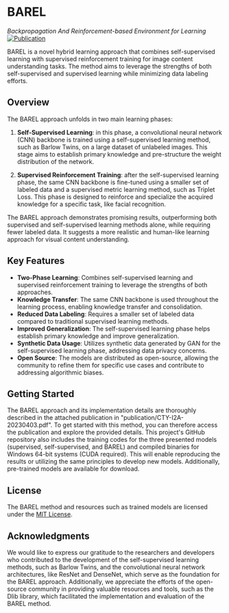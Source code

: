 # BAREL
<i>Backpropagation And Reinforcement-based Environment for Learning</i> 
[![Publication](https://img.shields.io/badge/Publication-PDF-blue.svg)](https://github.com/Cydral/BAREL/blob/main/publication/CTY-I2A-20230403.pdf)

BAREL is a novel hybrid learning approach that combines self-supervised learning with supervised reinforcement training for image content understanding tasks. The method aims to leverage the strengths of both self-supervised and supervised learning while minimizing data labeling efforts.

## Overview

The BAREL approach unfolds in two main learning phases:

1. **Self-Supervised Learning**: in this phase, a convolutional neural network (CNN) backbone is trained using a self-supervised learning method, such as Barlow Twins, on a large dataset of unlabeled images. This stage aims to establish primary knowledge and pre-structure the weight distribution of the network.

2. **Supervised Reinforcement Training**: after the self-supervised learning phase, the same CNN backbone is fine-tuned using a smaller set of labeled data and a supervised metric learning method, such as Triplet Loss. This phase is designed to reinforce and specialize the acquired knowledge for a specific task, like facial recognition.

The BAREL approach demonstrates promising results, outperforming both supervised and self-supervised learning methods alone, while requiring fewer labeled data. It suggests a more realistic and human-like learning approach for visual content understanding.

## Key Features

- **Two-Phase Learning**: Combines self-supervised learning and supervised reinforcement training to leverage the strengths of both approaches.
- **Knowledge Transfer**: The same CNN backbone is used throughout the learning process, enabling knowledge transfer and consolidation.
- **Reduced Data Labeling**: Requires a smaller set of labeled data compared to traditional supervised learning methods.
- **Improved Generalization**: The self-supervised learning phase helps establish primary knowledge and improve generalization.
- **Synthetic Data Usage**: Utilizes synthetic data generated by GAN for the self-supervised learning phase, addressing data privacy concerns.
- **Open Source**: The models are distributed as open-source, allowing the community to refine them for specific use cases and contribute to addressing algorithmic biases.

## Getting Started

The BAREL approach and its implementation details are thoroughly described in the attached publication in "publication/CTY-I2A-20230403.pdf". To get started with this method, you can therefore access the publication and explore the provided details.
This project's GitHub repository also includes the training codes for the three presented models (supervised, self-supervised, and BAREL) and compiled binaries for Windows 64-bit systems (CUDA required). This will enable reproducing the results or utilizing the same principles to develop new models. Additionally, pre-trained models are available for download.

## License

The BAREL method and resources such as trained models are licensed under the [MIT License](https://github.com/Cydral/BAREL/blob/main/LICENSE).

## Acknowledgments

We would like to express our gratitude to the researchers and developers who contributed to the development of the self-supervised learning methods, such as Barlow Twins, and the convolutional neural network architectures, like ResNet and DenseNet, which serve as the foundation for the BAREL approach.
Additionally, we appreciate the efforts of the open-source community in providing valuable resources and tools, such as the Dlib library, which facilitated the implementation and evaluation of the BAREL method.
